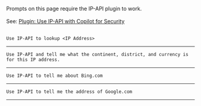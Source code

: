 Prompts on this page require the IP-API plugin to work. 
<br><br>
See: <a href="https://rodtrent.substack.com/p/using-ip-api-with-copilot-for-security" target="_blank">Plugin: Use IP-API with Copilot for Security</a> 
<br><br>
```
Use IP-API to lookup <IP Address>
```
---
```
Use IP-API and tell me what the continent, district, and currency is for this IP address.
```
---
```
Use IP-API to tell me about Bing.com
```
---
```
Use IP-API to tell me the address of Google.com
```
---

